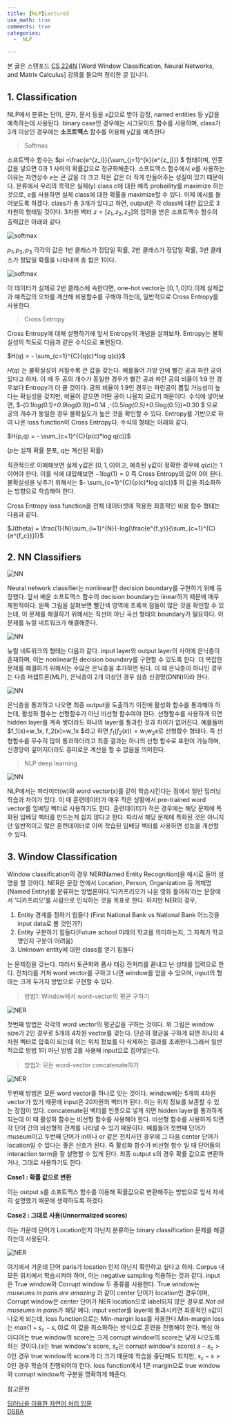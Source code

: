 ```yaml
--- 
title: [NLP]Lecture3
use_math: true
comments: true
categories:
  -  NLP

---
```


본 글은 스탠포드 [CS 224N](https://web.stanford.edu/class/archive/cs/cs224n/cs224n.1194/) [Word Window Classification, Neural Networks, and Matrix Calculus] 강의를 들으며 정리한 글 입니다.






## 1. Classification
NLP에서 분류는 단어, 문자, 문서 등을 x값으로 받아 감정, named entities 등 y값을 예측하는데 사용된다. binary case인 경우에는 시그모이드 함수를 사용하며, class가 3개 이상인 경우에는 **소프트맥스** 함수를 이용해 y값을 예측한다

> Softmax

소프트맥수 함수는 $pi =\frac{e^{z_i}}{\sum_{j=1}^{k}{e^{z_j}}}   $ 형태이며, 인풋값을 넣으면 0과 1 사이의 확률값으로 정규화해준다. 소프트맥스 함수에서 $e$를 사용하는 이유는 자연상수 $e$는 큰 값을 더 크고 작은 값은 더 작게 만들어주는 성질이 있기 때문이다. 분류에서 우리의 목적은 실제(y) class c에 대한 예측 probaility를 maximize 하는 것으로, $e$를 사용하면 실제 class에 대한 확률을 maximize할 수 있다. 이제 예시를 들어보도록 하겠다. class가 총 3개가 있다고 하면, output은 각 class에 대한 값으로 3차원의 형태일 것이다. 3차원 벡터 $z=[z_1,z_2,z_3]$의 입력을 받은 소프트맥수 함수의 출력값은 아래와 같다 

![softmax](http://whdbfla6.github.io/assets/images/nlp3-1.JPG)

$p_1,p_2,p_3$ 각각의 값은 1번 클래스가 정답일 확률, 2번 클래스가 정답일 확률, 3번 클래스가 정답일 확률을 나타내며 총 합은 1이다. 

![softmax](http://whdbfla6.github.io/assets/images/nlp3-2.JPG)

이 데이터가 실제로 2번 클래스에 속한다면, one-hot vector는 $[0,1,0]$다.이제 실제값과 예측값의 오차를 계산해 비용함수를 구해야 하는데, 일반적으로 Cross Entropy를 사용한다.

> Cross Entropy 

Cross Entropy에 대해 설명하기에 앞서 Entropy의 개념을 살펴보자. Entropy는 불확실성의 척도로 다음과 같은 수식으로 표현된다. 

$H(q) = - \sum_{c=1}^{C}{q(c)*log  q(c)}$ 


$H(q)$ 는 불확실성이 커질수록 큰 값을 갖는다. 예를들어 가방 안에 빨간 공과 파란 공이 있다고 하자. 이 때 두 공의 개수가 동일한 경우가 빨간 공과 파란 공의 비율이 1:9 인 경우보다 Entropy가 더 클 것이다. 공의 비율이 1:9인 경우는 파란공이 뽑힐 가능성이 높다는 확실성을 갖지만, 비율이 같으면 어떤 공이 나올지 모르기 때문이다. 수식에 넣어보면, $-(0.1*log(0.1)+0.9*log(0.9))=0.14 ,-(0.5*log(0.5)+0.5*log(0.5))=0.30 $ 으로 공의 개수가 동일한 경우 불확실도가 높은 것을 확인할 수 있다. Entropy를 기반으로 하여 나온 loss function이 Cross Entropy다. 수식의 형태는 아래와 같다. 

$H(p,q) = - \sum_{c=1}^{C}{p(c)*log  q(c)}$ 

($p$는 실제 확률 분포, $q$는 계산된 확률)

직관적으로 이해해보면 실제 y값은 $[0,1,0]$이고, 예측된 y값이 정확한 경우에 $q(c)$는 1이어야 한다. 이를 식에 대입해보면 $-1log(1) = 0$ 즉 Cross Entropy의 값이 0이 된다. 불확실성을 낮추기 위해서는 $- \sum_{c=1}^{C}{p(c)*log  q(c)}$ 의 값을 최소화하는 방향으로 학습해야 한다. 

Cross Entropy loss function을 전체 데이터셋에 적용한 최종적인 비용 함수 형태는 다음과 같다.

$J(theta) =  \frac{1}{N}\sum_{i=1}^{N}{-log(\frac{e^{f_y}}{\sum_{c=1}^{C}{e^{f_c}}})}$

## 2. NN Classifiers

![NN](http://whdbfla6.github.io/assets/images/nlp3-3.JPG)

Neural network classifier는 nonlinear한 decision boundary를 구현하기 위해 등장했다. 앞서 배운 소프트맥스 함수의 decision boundary는 linear하기 때문에 매우 제한적이다. 왼쪽 그림을 살펴보면 빨간색 영역에 초록색 점들이 많은 것을 확인할 수 있는데, 이 문제를 해결하기 위해서는 직선이 아닌 곡선 형태의 boundary가 필요하다. 이 문제를 뉴럴 네트워크가 해결해준다. 

![NN](http://whdbfla6.github.io/assets/images/nlp3-4.JPG)

뉴럴 네트워크의 형태는 다음과 같다. input layer와 output layer의 사이에 은닉층이 존재하며, 이는 nonlinear한 decision boundary를 구현할 수 있도록 한다. 더 복잡한 문제를 해결하기 위해서는 수많은 은닉층을 추가하면 된다. 이 때 은닉층이 하나인 경우는 다층 퍼셉트론(MLP), 은닉층이 2개 이상인 경우 심층 신경망(DNN)이라 한다.

![NN](http://whdbfla6.github.io/assets/images/nlp3-5.JPG)

은닉층을 통과하고 나오면 최종 output을 도출하기 이전에 활성화 함수를 통과해야 하는데, 활성화 함수는 선형함수가 아닌 비선형 함수여야 한다. 선형함수를 사용하게 되면 hidden layer를 계속 쌓더라도 하나의 layer를 통과한 것과 차이가 없어진다. 예를들어 $f_1(x)=w_1x, f_2(x)=w_1x $라고 하면 $f_1(f_2(x))=w_1w_2x$로 선형함수 형태다. 즉 선형함수를 무수히 많이 통과하더라고 최종 결과는 하나의 선형 함수로 표현이 가능하며, 신경망이 깊어지더라도 흥미로운 계산을 할 수 없음을 의미한다.  

> NLP deep learning

![NN](http://whdbfla6.github.io/assets/images/nlp3-6.JPG)

NLP에서는 파라미터(w)와 word vector(x)를 같이 학습시킨다는 점에서 일반 딥러닝 학습과 차이가 있다. 이 때 훈련데이터가 매우 적은 상황에서 pre-trained word vector를 임베딩 벡터로 사용하기도 한다. 훈련데이터가 적은 경우에는 해당 문제에 특화된 임베딩 벡터를 만드는게 쉽지 않다고 한다. 따라서 해당 문제에 특화된 것은 아니지만 일반적이고 많은 훈련데이터로 이미 학습된 임베딩 벡터를 사용하면 성능을 개선할 수 있다.

## 3. Window Classification
Window classification의 경우 NER(Named Entity Recognition)을 예시로 들어 설명을 할 것이다. NER은 문장 안에서 Location, Person, Organization 등 개체명(Named Entity)를 분류하는 방법론이다.‘디카프리오가 나온 영화 틀어줘’라는 문장에서 ‘디카프리오’를 사람으로 인식하는 것을 목표로 한다. 하지만 NER의 경우,<br/>
1. Entity 경계를 정하기 힘들다
(First National Bank vs National Bank 어느것을 input data로 볼 것인가?) <br/>
2. Entity 구분하기 힘들다(Future school 미래의 학교를 의미하는지, 그 자체가 학교명인지 구분이 어려움)<br/>
3. Unknown entity에 대한 class를 얻기 힘들다

는 문제점을 갖는다. 따라서 토큰화와 품사 태깅 전처리를 끝내고 난 상태를 입력으로 한다. 전처리를 거쳐 word vector를 구하고 나면 window를 얻을 수 있으며, input의 형태는 크게 두가지 방법으로 구현할 수 있다. 

> 방법1: Window에서 word-vector의 평균 구하기

![NER](http://whdbfla6.github.io/assets/images/nlp3-7.JPG)

첫번째 방법은 각각의 word vector의 평균값을 구하는 것이다. 위 그림은 window size가 2인 경우로 5개의 4차원 vector를 갖는다. 단순히 평균을 구하게 되면 하나의 4차원 벡터로 압축이 되는데 이는 위치 정보를 다 삭제하는 결과를 초래한다.그래서 일반적으로 방법 1이 아닌 방법 2를 사용해 input으로 집어넣는다. 

> 방법2: 모든 word-vector concatenate하기

![NER](http://whdbfla6.github.io/assets/images/nlp3-8.JPG)

두번째 방법은 모든 word vector를 하나로 잇는 것이다. window에는 5개의 4차원 vector가 있기 때문에 input은 20차원의 벡터가 된다. 이는 위치 정보를 보존할 수 있는 장점이 있다. concatenate된 벡터를 인풋으로 넣게 되면 hidden layer를 통과하게 되는데 이 때 활성화 함수는 비선형 함수를 사용해야 한다. 비선형 함수를 사용하게 되면 각 단어 간의 비선형적 관계를 나타낼 수 있기 때문이다. 예를들어 첫번째 단어가 museum이고 두번째 단어가 in이나 or 같은 전치사인 경우에 그 다음 center 단어가 location일 수 있다는 좋은 신호가 된다. 즉 활성화 함수가 비선형 함수 일 때 단어들의 interaction term을 잘 설명할 수 있게 된다. 최종 output s의 경우 확률 값으로 변환하거나, 그대로 사용하기도 한다. 


**Case1 : 확률 값으로 변환**

이는 output s를 소프트맥스 함수를 이용해 확률값으로 변환해주는 방법으로 앞서 자세히 설명했기 때문에 생략하도록 하겠다.

**Case2 : 그대로 사용(Unnormalized scores)**

이는 가운데 단어가 Location인지 아닌지 분류하는 binary classification 문제를 해결하는데 사용된다. 

![NER](http://whdbfla6.github.io/assets/images/nlp3-9.JPG)

여기에서 가운데 단어 paris가 location 인지 아닌지 확인하고 싶다고 하자. Corpus 내 모든 위치에서 학습시켜야 하며, 이는 negative sampling 적용하는 것과 같다. input은 True window와 Corrupt window 두 종류를 사용한다. True window는 *museums in paris are amazing* 과 같이 center 단어가 location인 경우이며, Corrupt window은 center 단어가 NER location으로 label되지 않은 경우로 *Not all museums in paris*가 해당 예다. input vector를 layer에 통과시키면 최종적인 s값이 나오게 되는데, loss function으로는 Min-margin loss를 사용한다.Min-margin loss는 $max(1+s_c-s,0)$로 이 값을 최소화하는 방식으로 훈련을 진행해야 한다. 핵심 아이디어는 true window의 score는 크게 corrupt window의 score는 낮게 나오도록 하는 것이다.($s$는 true window's score, $s_c$는 corrupt window's score) $s-s_c>0$인 경우 true window의 score가 더 크기 때문에 학습을 중단해도 되지만, $s_c-s>0$인 경우 학습이 진행되어야 한다. loss function에서 1은 margin으로 true window와 corrupt window의 구분을 명확하게 해준다.



















참고문헌<br/>

[딥러닝을 이용한 자연어 처리 입문](https://wikidocs.net/35476)<br/>
[DSBA](http://dsba.korea.ac.kr/seminar/?category1=Lecture%20Review&mod=document&pageid=1&uid=42)
